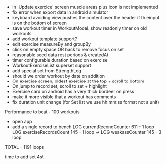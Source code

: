- in 'Update exercice' screen muscle areas plus icon is not implemented
- fix error when export data in android simulator
- keyboard avoiding view pushes the content over the header if th einput is on the bottom of screen
- save workout timer in WorkoutModel. show readonly timer on old workouts
- add workout template support?
- edit exercise measureBy and groupBy
- click on empty space OR back to remove focus on set
- reasonable seed data rest periods & createdAt
- timer configurable duration based on exercise
- WorkoutExerciseList superset support
- add special set from StrengthLog
- should we order workout by date on addition
- On exercise screen, oldest exercise at the top + scroll to bottom
- On jump to record set, scroll to set + highlight
- Exercise card on android has a very thick bordeer on press
- make it more visible that a workout has comments
- fix duration unit change (for Set list we use hh:mm:ss format not a unit)

Performance to beat -
100 workouts
 - open app
 - add a single record to bench
LOG  currentRecondCounter 611 - 1 loop
LOG  exerciseRecordsCount 145 - 1 loop
  -> LOG  weakassCounter 145 - 3 loop

TOTAL - 1191 loops

   time to add set 4s\
